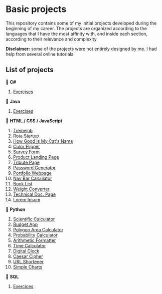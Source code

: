 # Basic projects

This repository contains some of my initial projects developed during the beginning of my career. The projects are organized according to the languages that I have the most affinity with, and inside each section, according to their relevance and complexity.

**Disclaimer:** some of the projects were not entirely designed by me. I had help from several online tutorials.

## List of projects

:small_blue_diamond: **C#**
1. [Exercises](https://github.com/math-reis/basic-projects/tree/main/csharp_exercises)

:small_blue_diamond: **Java**
1. [Exercises](https://github.com/math-reis/basic-projects/tree/main/java_exercises)

:small_blue_diamond: **HTML / CSS / JavaScript**
1. [Treinejob](https://github.com/math-reis/basic-projects/tree/main/treinejob)
2. [Rota Startup](https://github.com/math-reis/basic-projects/tree/main/rota-startup)
3. [How Good Is My Cat's Name](https://github.com/math-reis/basic-projects/tree/main/how-good-is-my-cats-name)
4. [Color Flipper](https://github.com/math-reis/basic-projects/tree/main/color-flipper)
5. [Survey Form](https://github.com/math-reis/basic-projects/tree/main/survey-form)
6. [Product Landing Page](https://github.com/math-reis/basic-projects/tree/main/product-landing-page)
7. [Tribute Page](https://github.com/math-reis/basic-projects/tree/main/marie-curie-tribute-page)
8. [Password Generator](https://github.com/math-reis/basic-projects/tree/main/password-generator)
9. [Portfolio Webpage](https://github.com/math-reis/basic-projects/tree/main/portfolio-webpage)
10. [Nav Bar Calculator](https://github.com/math-reis/basic-projects/tree/main/nav-bar-calculator)
11. [Book List](https://github.com/math-reis/basic-projects/tree/main/book-list)
12. [Weight Converter](https://github.com/math-reis/basic-projects/tree/main/weight-converter)
13. [Technical Doc. Page](https://github.com/math-reis/basic-projects/tree/main/technical-documentation-page)
14. [Lorem Ipsum](https://github.com/math-reis/basic-projects/tree/main/lorem-ipsum)

:small_blue_diamond: **Python**
1. [Scientific Calculator](https://github.com/math-reis/basic-projects/tree/main/scientific-calculator)
2. [Budget App](https://github.com/math-reis/basic-projects/tree/main/budget-app)
3. [Polygon Area Calculator](https://github.com/math-reis/basic-projects/tree/main/polygon-area-calculator) 
4. [Probability Calculator](https://github.com/math-reis/basic-projects/tree/main/probability-calculator) 
5. [Arithmetic Formatter](https://github.com/math-reis/basic-projects/tree/main/arithmetic-formatter)
6. [Time Calculator](https://github.com/math-reis/basic-projects/tree/main/time-calculator)
7. [Digital Clock](https://github.com/math-reis/basic-projects/tree/main/digital-clock)
8. [Caesar Cipher](https://github.com/math-reis/basic-projects/tree/main/caesar-cipher)
9. [URL Shortener](https://github.com/math-reis/basic-projects/tree/main/URL-shortener)
10. [Simple Charts](https://github.com/math-reis/basic-projects/tree/main/simple-charts)

:small_blue_diamond: **SQL**
1. [Exercices](https://github.com/math-reis/basic-projects/tree/main/sql_exercises)
